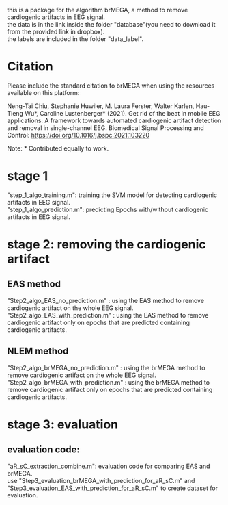 this is a package for the algorithm brMEGA, a method to remove cardiogenic artifacts in EEG signal.<br/>
the data is in the link inside the folder "database"(you need to download it from the provided link in dropbox).<br/>
the labels are included in the folder "data_label".<br/>
# Citation
  Please include the standard citation to brMEGA when using the resources available on this platform:<br/>


  Neng-Tai Chiu, Stephanie Huwiler, M. Laura Ferster, Walter Karlen, Hau-Tieng Wu*, Caroline Lustenberger* (2021). Get rid of the beat in mobile EEG applications: A framework towards automated cardiogenic artifact detection and removal in single-channel EEG. Biomedical Signal Processing and Control: https://doi.org/10.1016/j.bspc.2021.103220<br/>
  
   Note: * Contributed equally to work.<br/>


# stage 1
  "step_1_algo_training.m": training the SVM model for detecting cardiogenic artifacts in EEG signal.<br/>
  "step_1_algo_prediction.m": predicting Epochs with/without cardiogenic artifacts in EEG signal.<br/>
  
# stage 2: removing the cardiogenic artifact
 ## EAS method
   "Step2_algo_EAS_no_prediction.m" : using the EAS method to remove cardiogenic artifact on the whole EEG signal.<br/>
   "Step2_algo_EAS_with_prediction.m" : using the EAS method to remove cardiogenic artifact only on  epochs that are predicted containing cardiogenic artifacts.<br/>
 ## NLEM method
   "Step2_algo_brMEGA_no_prediction.m" : using the brMEGA method to remove cardiogenic artifact on the whole EEG signal.<br/>
   "Step2_algo_brMEGA_with_prediction.m" : using the brMEGA method to remove cardiogenic artifact only on  epochs that are predicted containing cardiogenic artifacts.<br/>
# stage 3:  evaluation 
  ## evaluation code: 
  "aR_sC_extraction_combine.m": evaluation code for comparing EAS and brMEGA.<br/>
  use "Step3_evaluation_brMEGA_with_prediction_for_aR_sC.m" and "Step3_evaluation_EAS_with_prediction_for_aR_sC.m" to create dataset for evaluation.

  
  
